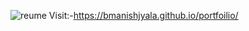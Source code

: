 ![reume](https://user-images.githubusercontent.com/81969897/145669204-eca42471-a1e1-49a1-a508-65cca17abff1.png)
Visit:-https://bmanishjyala.github.io/portfoilio/
